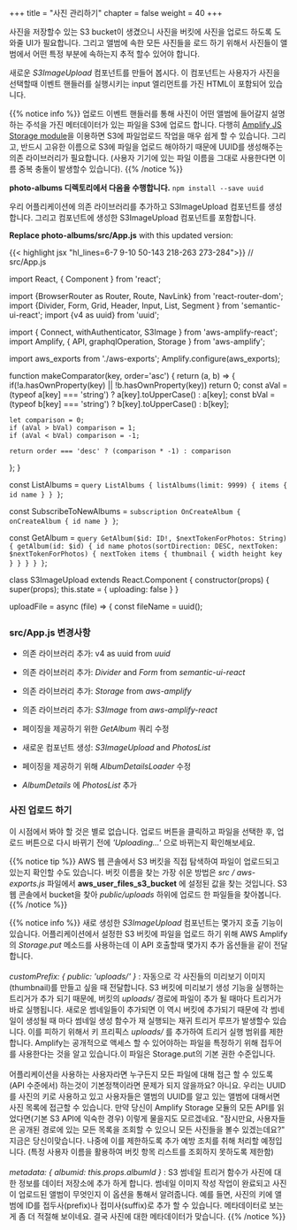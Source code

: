 +++
title = "사진 관리하기"
chapter = false
weight = 40
+++

사진을 저장할수 있는 S3 bucket이 생겼으니 사진을 버킷에 사진을 업로드 하도록 도와줄 UI가 필요합니다. 그리고 앨범에 속한 모든 사진들을 로드 하기 위해서 사진들이 앨범에서 어떤 특정 부분에 속하는지 추적 할수 있어야 합니다.

새로운 _S3ImageUpload_ 컴포넌트를 만들어 봅시다. 이 컴포넌트는 사용자가 사진을 선택할때 이벤트 핸들러를 실행시키는 input 엘리먼트를 가진 HTML이 포함되어 있습니다.

{{% notice info %}}
업로드 이벤트 핸들러를 통해 사진이 어떤 앨범에 들어갈지 설명하는 주석을 가진 메터데이터가 있는 파일을 S3에 업로드 합니다. 다행히 [Amplify JS Storage module](https://aws-amplify.github.io/amplify-js/media/storage_guide)을 이용하면 S3에 파일업로드 작업을 매우 쉽게 할 수 있습니다. 
그리고, 반드시 고유한 이름으로 S3에 파일을 업로드 해야하기 때문에 UUID를 생성해주는 의존 라이브러리가 필요합니다. (사용자 기기에 있는 파일 이름을 그대로 사용한다면 이름 중복 충돌이 발생할수 있습니다).
{{% /notice %}}
 
**photo-albums 디렉토리에서 다음을 수행합니다.** `npm install --save uuid`

우리 어플리케이션에 의존 라이브러리를 추가하고 S3ImageUpload 컴포넌트를 생성합니다. 그리고 컴포넌트에 생성한 S3ImageUpload 컴포넌트를 포함합니다.

**Replace photo-albums/src/App.js** with this updated version:
<div style="height: 660px; overflow-y: scroll;">
{{< highlight jsx "hl_lines=6-7 9-10 50-143 218-263 273-284">}}
// src/App.js

import React, { Component } from 'react';

import {BrowserRouter as Router, Route, NavLink} from 'react-router-dom';
import {Divider, Form, Grid, Header, Input, List, Segment } from 'semantic-ui-react';
import {v4 as uuid} from 'uuid';

import { Connect, withAuthenticator, S3Image } from 'aws-amplify-react';
import Amplify, { API, graphqlOperation, Storage } from 'aws-amplify';

import aws_exports from './aws-exports';
Amplify.configure(aws_exports);


function makeComparator(key, order='asc') {
  return (a, b) => {
    if(!a.hasOwnProperty(key) || !b.hasOwnProperty(key)) return 0; 
    const aVal = (typeof a[key] === 'string') ? a[key].toUpperCase() : a[key];
    const bVal = (typeof b[key] === 'string') ? b[key].toUpperCase() : b[key];
    
    let comparison = 0;
    if (aVal > bVal) comparison = 1;
    if (aVal < bVal) comparison = -1;

    return order === 'desc' ? (comparison * -1) : comparison
  };
}


const ListAlbums = `query ListAlbums {
    listAlbums(limit: 9999) {
        items {
            id
            name
        }
    }
}`;

const SubscribeToNewAlbums = `
  subscription OnCreateAlbum {
    onCreateAlbum {
      id
      name
    }
  }
`;


const GetAlbum = `query GetAlbum($id: ID!, $nextTokenForPhotos: String) {
  getAlbum(id: $id) {
    id
    name
    photos(sortDirection: DESC, nextToken: $nextTokenForPhotos) {
      nextToken
      items {
        thumbnail {
          width
          height
          key
        }
      }
    }
  }
}`;


class S3ImageUpload extends React.Component {
  constructor(props) {
    super(props);
    this.state = { uploading: false }
  }
  
  uploadFile = async (file) => {
    const fileName = uuid();

    const result = await Storage.put(
      fileName, 
      file, 
      {
        customPrefix: { public: 'uploads/' },
        metadata: { albumid: this.props.albumId }
      }
    );

    console.log('Uploaded file: ', result);
  }

  onChange = async (e) => {
    this.setState({uploading: true});
    
    let files = [];
    for (var i=0; i<e.target.files.length; i++) {
      files.push(e.target.files.item(i));
    }
    await Promise.all(files.map(f => this.uploadFile(f)));

    this.setState({uploading: false});
  }

  render() {
    return (
      <div>
        <Form.Button
          onClick={() => document.getElementById('add-image-file-input').click()}
          disabled={this.state.uploading}
          icon='file image outline'
          content={ this.state.uploading ? 'Uploading...' : 'Add Images' }
        />
        <input
          id='add-image-file-input'
          type="file"
          accept='image/*'
          multiple
          onChange={this.onChange}
          style={{ display: 'none' }}
        />
      </div>
    );
  }
}


class PhotosList extends React.Component {
  photoItems() {
    return this.props.photos.map(photo =>
      <S3Image 
        key={photo.thumbnail.key} 
        imgKey={photo.thumbnail.key.replace('public/', '')} 
        style={{display: 'inline-block', 'paddingRight': '5px'}}
      />
    );
  }

  render() {
    return (
      <div>
        <Divider hidden />
        {this.photoItems()}
      </div>
    );
  }
}


class NewAlbum extends Component {
  constructor(props) {
    super(props);
    this.state = {
      albumName: ''
      };
    }

  handleChange = (event) => {
    let change = {};
    change[event.target.name] = event.target.value;
    this.setState(change);
  }

  handleSubmit = async (event) => {
    event.preventDefault();
    const NewAlbum = `mutation NewAlbum($name: String!) {
      createAlbum(input: {name: $name}) {
        id
        name
      }
    }`;
    
    const result = await API.graphql(graphqlOperation(NewAlbum, { name: this.state.albumName }));
    console.info(`Created album with id ${result.data.createAlbum.id}`);
    this.setState({ albumName: '' })
  }

  render() {
    return (
      <Segment>
        <Header as='h3'>Add a new album</Header>
          <Input
          type='text'
          placeholder='New Album Name'
          icon='plus'
          iconPosition='left'
          action={{ content: 'Create', onClick: this.handleSubmit }}
          name='albumName'
          value={this.state.albumName}
          onChange={this.handleChange}
          />
        </Segment>
      )
    }
}


class AlbumsList extends React.Component {
  albumItems() {
    return this.props.albums.sort(makeComparator('name')).map(album =>
      <List.Item key={album.id}>
        <NavLink to={`/albums/${album.id}`}>{album.name}</NavLink>
      </List.Item>
    );
  }

  render() {
    return (
      <Segment>
        <Header as='h3'>My Albums</Header>
        <List divided relaxed>
          {this.albumItems()}
        </List>
      </Segment>
    );
  }
}
    


class AlbumDetailsLoader extends React.Component {
    constructor(props) {
        super(props);
        this.state = {
            nextTokenForPhotos: null,
            hasMorePhotos: true,
            album: null,
            loading: true
        }
    }

    async loadMorePhotos() {
        if (!this.state.hasMorePhotos) return;

        this.setState({ loading: true });
        const { data } = await API.graphql(graphqlOperation(GetAlbum, {id: this.props.id, nextTokenForPhotos: this.state.nextTokenForPhotos}));

        let album;
        if (this.state.album === null) {
            album = data.getAlbum;
        } else {
            album = this.state.album;
            album.photos.items = album.photos.items.concat(data.getAlbum.photos.items);
        }
        this.setState({ 
            album: album,
            loading: false,
            nextTokenForPhotos: data.getAlbum.photos.nextToken,
            hasMorePhotos: data.getAlbum.photos.nextToken !== null
        });
    }

    componentDidMount() {
        this.loadMorePhotos();
    }

    render() {
        return (
            <AlbumDetails 
                loadingPhotos={this.state.loading} 
                album={this.state.album} 
                loadMorePhotos={this.loadMorePhotos.bind(this)} 
                hasMorePhotos={this.state.hasMorePhotos} 
            />
        );
    }
}


class AlbumDetails extends Component {
    render() {
        if (!this.props.album) return 'Loading album...';
        
        return (
            <Segment>
            <Header as='h3'>{this.props.album.name}</Header>
            <S3ImageUpload albumId={this.props.album.id}/>        
            <PhotosList photos={this.props.album.photos.items} />
            {
                this.props.hasMorePhotos && 
                <Form.Button
                onClick={this.props.loadMorePhotos}
                icon='refresh'
                disabled={this.props.loadingPhotos}
                content={this.props.loadingPhotos ? 'Loading...' : 'Load more photos'}
                />
            }
            </Segment>
        )
    }
}


class AlbumsListLoader extends React.Component {
    onNewAlbum = (prevQuery, newData) => {
        // When we get data about a new album, we need to put in into an object 
        // with the same shape as the original query results, but with the new data added as well
        let updatedQuery = Object.assign({}, prevQuery);
        updatedQuery.listAlbums.items = prevQuery.listAlbums.items.concat([newData.onCreateAlbum]);
        return updatedQuery;
    }

    render() {
        return (
            <Connect 
                query={graphqlOperation(ListAlbums)}
                subscription={graphqlOperation(SubscribeToNewAlbums)} 
                onSubscriptionMsg={this.onNewAlbum}
            >
                {({ data, loading }) => {
                    if (loading) { return <div>Loading...</div>; }
                    if (!data.listAlbums) return;

                return <AlbumsList albums={data.listAlbums.items} />;
                }}
            </Connect>
        );
    }
}


class App extends Component {
  render() {
    return (
      <Router>
        <Grid padded>
          <Grid.Column>
            <Route path="/" exact component={NewAlbum}/>
            <Route path="/" exact component={AlbumsListLoader}/>

            <Route
              path="/albums/:albumId"
              render={ () => <div><NavLink to='/'>Back to Albums list</NavLink></div> }
            />
            <Route
              path="/albums/:albumId"
              render={ props => <AlbumDetailsLoader id={props.match.params.albumId}/> }
            />
          </Grid.Column>
        </Grid>
      </Router>
    );
  }
}

export default withAuthenticator(App, {includeGreetings: true});
{{< /highlight >}}
</div>

### src/App.js 변경사항
- 의존 라이브러리 추가: v4 as uuid from *uuid*

- 의존 라이브러리 추가: *Divider* and *Form* from *semantic-ui-react*

- 의존 라이브러리 추가: *Storage* from *aws-amplify*

- 의존 라이브러리 추가: *S3Image* from *aws-amplify-react*

- 페이징을 제공하기 위한  *GetAlbum* 쿼리 수정 

- 새로운 컴포넌트 생성: *S3ImageUpload* and *PhotosList*

- 페이징을 제공하기 위해 *AlbumDetailsLoader* 수정

- *AlbumDetails* 에 *PhotosList* 추가 

### 사진 업로드 하기


이 시점에서 봐야 할 것은 별로 없습니다. 업로드 버튼을 클릭하고 파일을 선택한 후, 업로드 버튼으로 다시 바뀌기 전에 *'Uploading…'* 으로 바뀌는지 확인해보세요.

{{% notice tip %}}
  AWS 웹 콘솔에서 S3 버킷을 직접 탐색하여 파일이 업로드되고 있는지 확인할 수도 있습니다. 버킷 이름을 찾는 가장 쉬운 방법은 _src / aws-exports.js_ 파일에서  __aws_user_files_s3_bucket__ 에 설정된 값을 찾는 것입니다. S3 웹 콘솔에서 bucket을 찾아 _public/uploads_ 하위에 업로드 한 파일들을 찾아봅니다.
{{% /notice %}}
 
{{% notice info %}}
  새로 생성한 _S3ImageUpload_ 컴포넌트는 몇가지 호출 기능이 있습니다. 어플리케이션에서 설정한 S3 버킷에 파일을 업로드 하기 위해 AWS Amplify의 _Storage.put_ 메소드를 사용하는데 이 API 호출할때 몇가지 추가 옵션들을 같이 전달합니다.
  <br/><br/>
  _customPrefix: { public: 'uploads/' }_  : 자동으로 각 사진들의 미리보기 이미지(thumbnail)를 만들고 싶을 때 전달합니다. S3 버킷에 미리보기 생성 기능을 실행하는 트리거가 추가 되기 때문에, 버킷의 _uploads/_ 경로에 파일이 추가 될 때마다 트리거가 바로 실행됩니다. 새로운 썸네일들이 추가되면 이 역시 버킷에 추가되기 때문에 각 썸네일이 생성될 때 마다 썸네일 생성 함수가 재 실행되는 재귀 트리거 루프가 발생할수 있습니다. 이를 피하기 위해서 키 프리픽스 _uploads/_ 를 추가하여 트리거 실행 범위를 제한합니다.
  Amplify는 공개적으로 액세스 할 수 있어야하는 파일을 특정하기 위해 접두어를 사용한다는 것을 알고 있습니다.이 파일은 Storage.put의 기본 권한 수준입니다.
  <br/><br/>
  어플리케이션을 사용하는 사용자라면 누구든지 모든 파일에 대해 접근 할 수 있도록 (API 수준에서) 하는것이 기본정책이라면 문제가 되지 않을까요? 아니요. 우리는 UUID를 사진의 키로 사용하고 있고 사용자들은 앨범의 UUID를 알고 있는 앨범에 대해서면 사진 목록에 접근할 수 있습니다.
  만약 당신이 Amplify Storage 모듈의 모든 API를 읽었다면(기본 S3 API에 익숙한 경우) 이렇게 물을지도 모르겠네요. "잠시만요, 사용자들은 공개된 경로에 있는 모든 목록을 조회할 수 있으니 모든 사진들을 볼수 있겠는데요?"
  지금은 당신이맞습니다. 나중에 이를 제한하도록 추가 예방 조치를 취해 처리할 예정입니다. (특정 사용자 이름을 활용하여 버킷 항목 리스트를 조회하지 못하도록 제한함)
  <br/><br/>
  _metadata: { albumid: this.props.albumId }_  : 
  S3 썸네일 트리거 함수가 사진에 대한 정보를 데이터 저장소에 추가 하게 합니다. 썸네일 이미지 작성 작업이 완료되고 사진이 업로드된 앨범이 무엇인지 이 옵션을 통해서 알려줍니다.
  예를 들면, 사진의 키에 앨범에 ID를 접두사(prefix)나 접미사(suffix)로 추가 할 수 있습니다. 
  메타데이터로 보는게 좀 더 적절해 보이네요. 결국 사진에 대한 메타데이터가 맞습니다.
{{% /notice %}}
